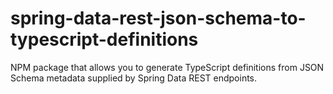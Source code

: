 # spring-data-rest-json-schema-to-typescript-definitions
NPM package that allows you to generate TypeScript definitions from JSON Schema metadata supplied by Spring Data REST endpoints.

